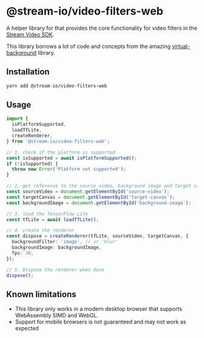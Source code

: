 # @stream-io/video-filters-web

A helper library for that provides the core functionality for video filters in the [Stream Video SDK](https://getstream.io/video/sdk/react/).

This library borrows a lot of code and concepts from the amazing [virtual-background](https://github.com/Volcomix/virtual-background) library.

## Installation

```bash
yarn add @stream-io/video-filters-web
```

## Usage

```typescript
import {
  isPlatformSupported,
  loadTfLite,
  createRenderer,
} from '@stream-io/video-filters-web';

// 1. check if the platform is supported
const isSupported = await isPlatformSupported();
if (!isSupported) {
  throw new Error('Platform not supported');
}

// 2. get reference to the source video, background image and target canvas elements
const sourceVideo = document.getElementById('source-video');
const targetCanvas = document.getElementById('target-canvas');
const backgroundImage = document.getElementById('background-image');

// 3. load the TensorFlow Lite
const tfLite = await loadTfLite();

// 4. create the renderer
const dispose = createRenderer(tfLite, sourceVideo, targetCanvas, {
  backgroundFilter: 'image', // or 'blur'
  backgroundImage: backgroundImage,
  fps: 30,
});

// 5. Dispose the renderer when done
dispose();
```

## Known limitations

- This library only works in a modern desktop browser that supports WebAssembly SIMD and WebGL.
- Support for mobile browsers is not guaranteed and may not work as expected
